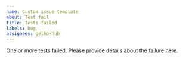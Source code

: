 ```yaml
---
name: Custom issue template
about: Test fail
title: Tests failed
labels: bug
assignees: gelho-hub
---
```


One or more tests failed. Please provide details about the failure here.
